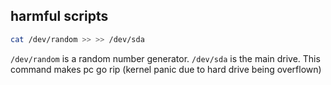 ## harmful scripts

```bash
cat /dev/random >> >> /dev/sda
```
`/dev/random` is a random number generator. `/dev/sda` is the main drive.
This command makes pc go rip (kernel panic due to hard drive being overflown)